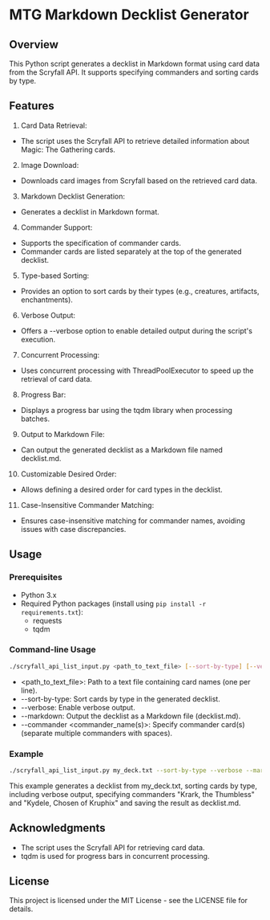 # MTG Markdown Decklist Generator

## Overview

This Python script generates a decklist in Markdown format using card data from the Scryfall API. It supports specifying commanders and sorting cards by type.

## Features

1. Card Data Retrieval:
  - The script uses the Scryfall API to retrieve detailed information about Magic: The Gathering cards.
2. Image Download:
  - Downloads card images from Scryfall based on the retrieved card data.
3. Markdown Decklist Generation:
  - Generates a decklist in Markdown format.
4. Commander Support:
  - Supports the specification of commander cards.
  - Commander cards are listed separately at the top of the generated decklist.
5. Type-based Sorting:
  - Provides an option to sort cards by their types (e.g., creatures, artifacts, enchantments).
6. Verbose Output:
  - Offers a --verbose option to enable detailed output during the script's execution.
7. Concurrent Processing:
  - Uses concurrent processing with ThreadPoolExecutor to speed up the retrieval of card data.
8. Progress Bar:
  - Displays a progress bar using the tqdm library when processing batches.
9. Output to Markdown File:
  - Can output the generated decklist as a Markdown file named decklist.md.
10. Customizable Desired Order:
  - Allows defining a desired order for card types in the decklist.
11. Case-Insensitive Commander Matching:
  - Ensures case-insensitive matching for commander names, avoiding issues with case discrepancies.

## Usage

### Prerequisites

- Python 3.x
- Required Python packages (install using `pip install -r requirements.txt`):
  - requests
  - tqdm

### Command-line Usage

```bash
./scryfall_api_list_input.py <path_to_text_file> [--sort-by-type] [--verbose] [--markdown] [--commander <commander_name(s)>]
``````

- <path_to_text_file>: Path to a text file containing card names (one per line).
- --sort-by-type: Sort cards by type in the generated decklist.
- --verbose: Enable verbose output.
- --markdown: Output the decklist as a Markdown file (decklist.md).
- --commander <commander_name(s)>: Specify commander card(s) (separate multiple commanders with spaces).

### Example

```bash
./scryfall_api_list_input.py my_deck.txt --sort-by-type --verbose --markdown --commander "Krark, the Thumbless" "Kydele, Chosen of Kruphix" 
``````

This example generates a decklist from my_deck.txt, sorting cards by type, including verbose output, specifying commanders "Krark, the Thumbless" and "Kydele, Chosen of Kruphix" and saving the result as decklist.md.

## Acknowledgments

- The script uses the Scryfall API for retrieving card data.
- tqdm is used for progress bars in concurrent processing.

## License

This project is licensed under the MIT License - see the LICENSE file for details.

